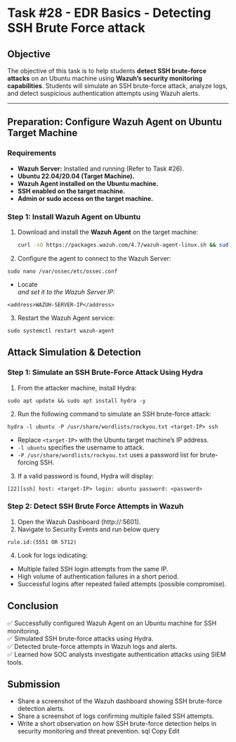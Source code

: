 # **Task #28 - EDR Basics - Detecting SSH Brute Force attack**

## **Objective**  
The objective of this task is to help students **detect SSH brute-force attacks** on an Ubuntu machine using **Wazuh’s security monitoring capabilities**. Students will simulate an SSH brute-force attack, analyze logs, and detect suspicious authentication attempts using Wazuh alerts.

---

## **Preparation: Configure Wazuh Agent on Ubuntu Target Machine**  

### **Requirements**  
- **Wazuh Server:** Installed and running (Refer to Task #26).  
- **Ubuntu 22.04/20.04 (Target Machine).**  
- **Wazuh Agent installed on the Ubuntu machine.**  
- **SSH enabled on the target machine.**  
- **Admin or sudo access on the target machine.**  

### **Step 1: Install Wazuh Agent on Ubuntu**  
1. Download and install the **Wazuh Agent** on the target machine:  
   ```bash
   curl -sO https://packages.wazuh.com/4.7/wazuh-agent-linux.sh && sudo bash wazuh-agent-linux.sh
   ```
2. Configure the agent to connect to the Wazuh Server:
```
sudo nano /var/ossec/etc/ossec.conf
```
- Locate <address> and set it to the Wazuh Server IP:
```
<address>WAZUH-SERVER-IP</address>
```
3. Restart the Wazuh Agent service:
```
sudo systemctl restart wazuh-agent
```

## Attack Simulation & Detection

### Step 1: Simulate an SSH Brute-Force Attack Using Hydra

1. From the attacker machine, install Hydra:

```
sudo apt update && sudo apt install hydra -y
```

2. Run the following command to simulate an SSH brute-force attack:

```
hydra -l ubuntu -P /usr/share/wordlists/rockyou.txt <target-IP> ssh
```
- Replace `<target-IP>` with the Ubuntu target machine’s IP address.
- `-l ubuntu` specifies the username to attack.
- `-P /usr/share/wordlists/rockyou.txt` uses a password list for brute-forcing SSH.
3. If a valid password is found, Hydra will display:

```
[22][ssh] host: <target-IP> login: ubuntu password: <password>
```

### Step 2: Detect SSH Brute Force Attempts in Wazuh
1. Open the Wazuh Dashboard (http://<Wazuh-Server-IP>:5601).
2. Navigate to Security Events and run below query
```
rule.id:(5551 OR 5712)
```
4. Look for logs indicating:
- Multiple failed SSH login attempts from the same IP.
- High volume of authentication failures in a short period.
- Successful logins after repeated failed attempts (possible compromise).

## Conclusion
✅ Successfully configured Wazuh Agent on an Ubuntu machine for SSH monitoring.   
✅ Simulated SSH brute-force attacks using Hydra.   
✅ Detected brute-force attempts in Wazuh logs and alerts.   
✅ Learned how SOC analysts investigate authentication attacks using SIEM tools.   

## Submission
- Share a screenshot of the Wazuh dashboard showing SSH brute-force detection alerts.
- Share a screenshot of logs confirming multiple failed SSH attempts.
- Write a short observation on how SSH brute-force detection helps in security monitoring and threat prevention.
sql
Copy
Edit

